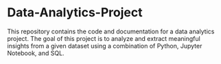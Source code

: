 # Data-Analytics-Project
This repository contains the code and documentation for a data analytics project. The goal of this project is to analyze and extract meaningful insights from a given dataset using a combination of Python, Jupyter Notebook, and SQL.
